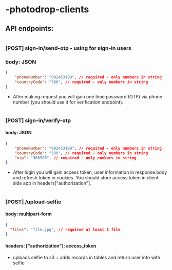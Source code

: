 # -photodrop-clients
## API endpoints:
#
### [POST] sign-in/send-otp - using for sign-in users
### body: JSON
```json
{
	"phoneNumber": "992453199", // required - only numbers in string
	"countryCode": "380", // required - only numbers in string
}
```
- After making request you will gain one time password (OTP) via phone number (you should use it for verification endpoint).
#
### [POST] sign-in/verify-otp
#### body: JSON
```json
{
	"phoneNumber": "992453199", // required - only numbers in string
	"countryCode": "380", // required - only numbers in string
	"otp": "380980", // required - only numbers in string
}
```
- After login you will gain access token, user information in response.body and refresh token in cookies. You should store access token in client side app in headers["authorization"].
#
### [POST] /upload-selfie
#### body: multipart-form
```json
{
  "files": "file.jpg", // required at least 1 file
}
```
#### headers: ["authorization"]: access_token
- uploads selfie to s3 + adds records in tables and return user info with selfie
#
